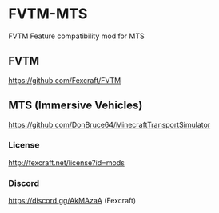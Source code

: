 # FVTM-MTS
FVTM Feature compatibility mod for MTS

## FVTM
https://github.com/Fexcraft/FVTM

## MTS (Immersive Vehicles)
https://github.com/DonBruce64/MinecraftTransportSimulator

### License
http://fexcraft.net/license?id=mods

### Discord
https://discord.gg/AkMAzaA (Fexcraft)


